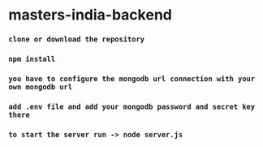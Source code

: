 # masters-india-backend

### `clone or download the repository`
### `npm install`
### `you have to configure the mongodb url connection with your own mongodb url`
### `add .env file and add your mongodb password and secret key there`
### `to start the server run -> node server.js`
